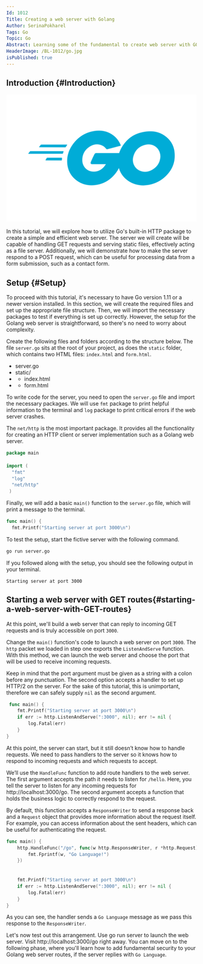 ```yaml
---
Id: 1012
Title: Creating a web server with Golang
Author: SerinaPokharel
Tags: Go
Topic: Go
Abstract: Learning some of the fundamental to create web server with GO.
HeaderImage: /BL-1012/go.jpg
isPublished: true
---
```


## Introduction {#Introduction}
![GO](/public/BL-1012/logo.png)

In this tutorial, we will explore how to utilize Go's built-in HTTP package to create a simple and efficient web server. The server we will create will be capable of handling GET requests and serving static files, effectively acting as a file server. Additionally, we will demonstrate how to make the server respond to a POST request, which can be useful for processing data from a form submission, such as a contact form.

## Setup {#Setup}

To proceed with this tutorial, it's necessary to have Go version 1.11 or a newer version installed. In this section, we will create the required files and set up the appropriate file structure. Then, we will import the necessary packages to test if everything is set up correctly. However, the setup for the Golang web server is straightforward, so there's no need to worry about complexity.

Create the following files and folders according to the structure below. The file `server.go` sits at the root of your project, as does the `static` folder, which contains two HTML files: `index.html` and `form.html`.

- server.go
- static/
- - index.html
- - form.html

To write code for the server, you need to open the `server.go` file and import the necessary packages. We will use `fmt` package to print helpful information to the terminal and `log` package to print critical errors if the web server crashes.

The `net/http` is the most important package. It provides all the functionality for creating an HTTP client or server implementation such as a Golang web server.

```go
package main

import (
  "fmt"
  "log"
  "net/http"
 )

```

Finally, we will add a basic `main()` function to the `server.go` file, which will print a message to the terminal.

```go
func main() {
  fmt.Printf("Starting server at port 3000\n")
```

To test the setup, start the fictive server with the following command.

```bash
go run server.go
```
If you followed along with the setup, you should see the following output in your terminal.

```
Starting server at port 3000
```

## Starting a web server with GET routes{#starting-a-web-server-with-GET-routes}

At this point, we'll build a web server that can reply to incoming GET requests and is truly accessible on port `3000`.

Change the `main()` function's code to launch a web server on port `3000`. The `http` packet we loaded in step one exports the `ListenAndServe` function. With this method, we can launch the web server and choose the port that will be used to receive incoming requests.

Keep in mind that the port argument must be given as a string with a colon before any punctuation. The second option accepts a handler to set up HTTP/2 on the server. For the sake of this tutorial, this is unimportant, therefore we can safely supply `nil` as the second argument.


```go
 func main() {
    fmt.Printf("Starting server at port 3000\n")
    if err := http.ListenAndServe(":3000", nil); err != nil {
        log.Fatal(err)
    }
}
```

At this point, the server can start, but it still doesn’t know how to handle requests. We need to pass handlers to the server so it knows how to respond to incoming requests and which requests to accept.

We’ll use the `HandleFunc` function to add route handlers to the web server. The first argument accepts the path it needs to listen for `/hello`. Here, you tell the server to listen for any incoming requests for http://localhost:3000/go. The second argument accepts a function that holds the business logic to correctly respond to the request.

By default, this function accepts a `ResponseWriter` to send a response back and a `Request` object that provides more information about the request itself. For example, you can access information about the sent headers, which can be useful for authenticating the request.

```go
func main() {
    http.HandleFunc("/go", func(w http.ResponseWriter, r *http.Request){
        fmt.Fprintf(w, "Go Language!")
    })


    fmt.Printf("Starting server at port 3000\n")
    if err := http.ListenAndServe(":3000", nil); err != nil {
        log.Fatal(err)
    }
}
```

As you can see, the handler sends a `Go Language` message as we pass this response to the `ResponseWriter`.

Let's now test out this arrangement. Use go run server to launch the web server. Visit http://localhost:3000/go right away. You can move on to the following phase, where you'll learn how to add fundamental security to your Golang web server routes, if the server replies with `Go Language`.
